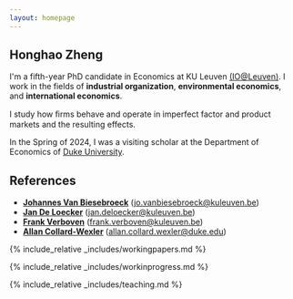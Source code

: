 ```yaml
---
layout: homepage
---
```


## Honghao Zheng

I'm a fifth-year PhD candidate in Economics at KU Leuven <a href="https://sites.google.com/view/ioleuven/home" target="_blank">(IO@Leuven)</a>. I work in the fields of **industrial organization**, **environmental economics**, and **international economics**.

I study how ﬁrms behave and operate in imperfect factor and product markets and the resulting effects.

In the Spring of 2024, I was a visiting scholar at the Department of Economics of <a href="https://econ.duke.edu/" target="_blank">Duke University</a>.

[comment]: <> (Find out more through my <a href="https://honghao-zheng.github.io/assets/files/curriculum_vitae.pdf" target="_blank">CV</a> and <a href="https://honghao-zheng.github.io/" target="_blank">Job Market Paper</a>.)

[comment]: <> (## Research Interests)

[comment]: <> (- **Empirical Industrial Organization:** Market Power, Productivity, and Production Function Estimation)
[comment]: <> (- **Environmental/Energy Economics:** Emission Trading Schemes, Abatement Cost, and Production-Emission Tradeoffs)
[comment]: <> (- **International Economics:** Trade Dynamics, FDI Entry, and Demand Uncertainty)

## References

- **<a href="https://sites.google.com/view/jovb/" target="_blank">Johannes Van Biesebroeck</a>** (<a href="mailto:jo.vanbiesebroeck@kuleuven.be">jo.vanbiesebroeck@kuleuven.be</a>)
- **<a href="https://sites.google.com/site/deloeckerjan/" target="_blank">Jan De Loecker</a>** (<a href="mailto:jan.deloecker@kuleuven.be">jan.deloecker@kuleuven.be</a>)
- **<a href="https://sites.google.com/site/frankverbo/home" target="_blank">Frank Verboven</a>** (<a href="mailto:frank.verboven@kuleuven.be">frank.verboven@kuleuven.be</a>)
- **<a href="https://sites.duke.edu/collardwexler/" target="_blank">Allan Collard-Wexler</a>** (<a href="mailto:allan.collard.wexler@duke.edu">allan.collard.wexler@duke.edu</a>)

{% include_relative _includes/workingpapers.md %}

{% include_relative _includes/workinprogress.md %}

{% include_relative _includes/teaching.md %}
